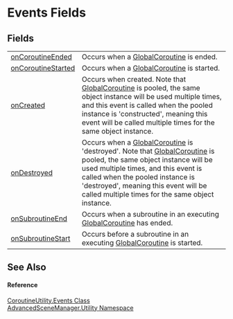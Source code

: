 # Events Fields




## Fields
<table>
<tr>
<td><a href="F_AdvancedSceneManager_Utility_CoroutineUtility_Events_onCoroutineEnded.md">onCoroutineEnded</a></td>
<td>Occurs when a <a href="T_AdvancedSceneManager_Utility_GlobalCoroutine.md">GlobalCoroutine</a> is ended.</td></tr>
<tr>
<td><a href="F_AdvancedSceneManager_Utility_CoroutineUtility_Events_onCoroutineStarted.md">onCoroutineStarted</a></td>
<td>Occurs when a <a href="T_AdvancedSceneManager_Utility_GlobalCoroutine.md">GlobalCoroutine</a> is started.</td></tr>
<tr>
<td><a href="F_AdvancedSceneManager_Utility_CoroutineUtility_Events_onCreated.md">onCreated</a></td>
<td>Occurs when created. Note that <a href="T_AdvancedSceneManager_Utility_GlobalCoroutine.md">GlobalCoroutine</a> is pooled, the same object instance will be used multiple times, and this event is called when the pooled instance is 'constructed', meaning this event will be called multiple times for the same object instance.</td></tr>
<tr>
<td><a href="F_AdvancedSceneManager_Utility_CoroutineUtility_Events_onDestroyed.md">onDestroyed</a></td>
<td>Occurs when a <a href="T_AdvancedSceneManager_Utility_GlobalCoroutine.md">GlobalCoroutine</a> is 'destroyed'. Note that <a href="T_AdvancedSceneManager_Utility_GlobalCoroutine.md">GlobalCoroutine</a> is pooled, the same object instance will be used multiple times, and this event is called when the pooled instance is 'destroyed', meaning this event will be called multiple times for the same object instance.</td></tr>
<tr>
<td><a href="F_AdvancedSceneManager_Utility_CoroutineUtility_Events_onSubroutineEnd.md">onSubroutineEnd</a></td>
<td>Occurs when a subroutine in an executing <a href="T_AdvancedSceneManager_Utility_GlobalCoroutine.md">GlobalCoroutine</a> has ended.</td></tr>
<tr>
<td><a href="F_AdvancedSceneManager_Utility_CoroutineUtility_Events_onSubroutineStart.md">onSubroutineStart</a></td>
<td>Occurs before a subroutine in an executing <a href="T_AdvancedSceneManager_Utility_GlobalCoroutine.md">GlobalCoroutine</a> is started.</td></tr>
</table>

## See Also


#### Reference
<a href="T_AdvancedSceneManager_Utility_CoroutineUtility_Events.md">CoroutineUtility.Events Class</a>  
<a href="N_AdvancedSceneManager_Utility.md">AdvancedSceneManager.Utility Namespace</a>  
